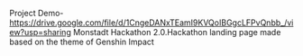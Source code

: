 Project Demo-https://drive.google.com/file/d/1CngeDANxTEamI9KVQoIBGgcLFPvQnbb_/view?usp=sharing
Monstadt Hackathon 2.0.Hackathon landing page made based on the theme of Genshin Impact

